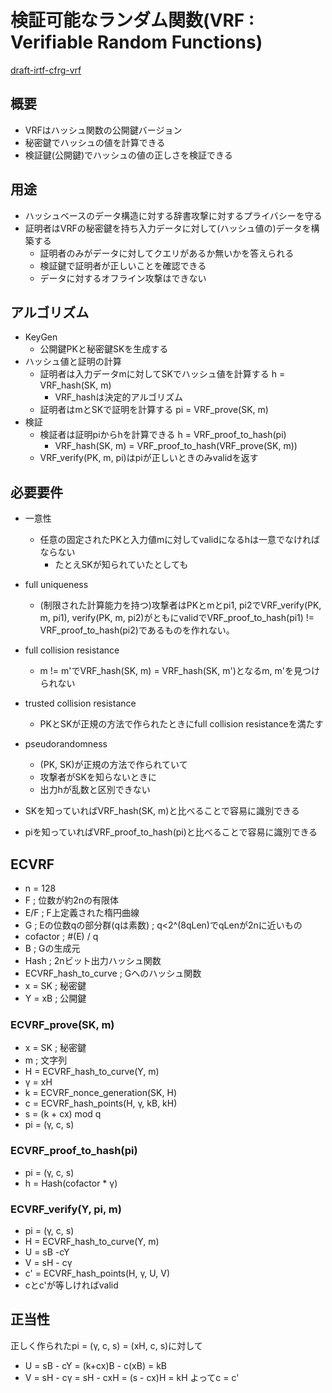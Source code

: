 # 検証可能なランダム関数(VRF : Verifiable Random Functions)

[draft-irtf-cfrg-vrf](https://datatracker.ietf.org/doc/draft-irtf-cfrg-vrf/)

## 概要
- VRFはハッシュ関数の公開鍵バージョン
- 秘密鍵でハッシュの値を計算できる
- 検証鍵(公開鍵)でハッシュの値の正しさを検証できる

## 用途
- ハッシュベースのデータ構造に対する辞書攻撃に対するプライバシーを守る
- 証明者はVRFの秘密鍵を持ち入力データに対して(ハッシュ値の)データを構築する
  - 証明者のみがデータに対してクエリがあるか無いかを答えられる
  - 検証鍵で証明者が正しいことを確認できる
  - データに対するオフライン攻撃はできない

## アルゴリズム

- KeyGen
  - 公開鍵PKと秘密鍵SKを生成する
- ハッシュ値と証明の計算
  - 証明者は入力データmに対してSKでハッシュ値を計算する h = VRF_hash(SK, m)
    - VRF_hashは決定的アルゴリズム
  - 証明者はmとSKで証明を計算する pi = VRF_prove(SK, m)
- 検証
  - 検証者は証明piからhを計算できる h = VRF_proof_to_hash(pi)
    - VRF_hash(SK, m) = VRF_proof_to_hash(VRF_prove(SK, m))
  - VRF_verify(PK, m, pi)はpiが正しいときのみvalidを返す

## 必要要件
- 一意性
  - 任意の固定されたPKと入力値mに対してvalidになるhは一意でなければならない
    - たとえSKが知られていたとしても
- full uniqueness
  - (制限された計算能力を持つ)攻撃者はPKとmとpi1, pi2でVRF_verify(PK, m, pi1), verify(PK, m, pi2)がともにvalidでVRF_proof_to_hash(pi1) != VRF_proof_to_hash(pi2)であるものを作れない。

- full collision resistance
  - m != m'でVRF_hash(SK, m) = VRF_hash(SK, m')となるm, m'を見つけられない
- trusted collision resistance
  - PKとSKが正規の方法で作られたときにfull collision resistanceを満たす

- pseudorandomness
  - (PK, SK)が正規の方法で作られていて
  - 攻撃者がSKを知らないときに
  - 出力hが乱数と区別できない

- SKを知っていればVRF_hash(SK, m)と比べることで容易に識別できる
- piを知っていればVRF_proof_to_hash(pi)と比べることで容易に識別できる

## ECVRF
- n = 128
- F ; 位数が約2nの有限体
- E/F ; F上定義された楕円曲線
- G ; Eの位数qの部分群(qは素数) ; q<2^(8qLen)でqLenが2nに近いもの
- cofactor ; #(E) / q
- B ; Gの生成元
- Hash ; 2nビット出力ハッシュ関数
- ECVRF_hash_to_curve ; Gへのハッシュ関数
- x = SK ; 秘密鍵
- Y = xB ; 公開鍵

### ECVRF_prove(SK, m)
- x = SK ; 秘密鍵
- m ; 文字列
- H = ECVRF_hash_to_curve(Y, m)
- γ = xH
- k = ECVRF_nonce_generation(SK, H)
- c = ECVRF_hash_points(H, γ, kB, kH)
- s = (k + cx) mod q
- pi = (γ, c, s)

### ECVRF_proof_to_hash(pi)
- pi = (γ, c, s)
- h = Hash(cofactor * γ)

### ECVRF_verify(Y, pi, m)
- pi = (γ, c, s)
- H = ECVRF_hash_to_curve(Y, m)
- U = sB -cY
- V = sH - cγ
- c' = ECVRF_hash_points(H, γ, U, V)
- cとc'が等しければvalid

## 正当性
正しく作られたpi = (γ, c, s) = (xH, c, s)に対して
- U = sB - cY = (k+cx)B - c(xB) = kB
- V = sH - cγ = sH - cxH = (s - cx)H = kH
よってc = c'
